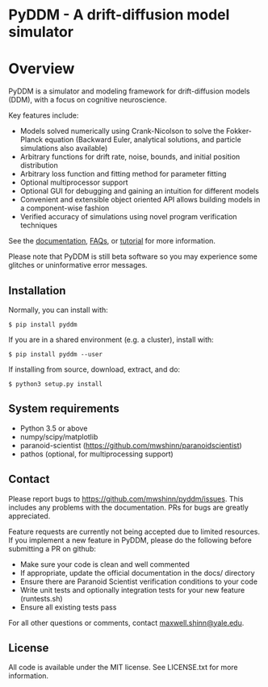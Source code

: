 # PyDDM - A drift-diffusion model simulator

# Overview

PyDDM is a simulator and modeling framework for drift-diffusion models
(DDM), with a focus on cognitive neuroscience.

Key features include:

- Models solved numerically using Crank-Nicolson to solve the
  Fokker-Planck equation (Backward Euler, analytical solutions, and
  particle simulations also available)
- Arbitrary functions for drift rate, noise, bounds, and initial
  position distribution
- Arbitrary loss function and fitting method for parameter fitting
- Optional multiprocessor support
- Optional GUI for debugging and gaining an intuition for different
  models
- Convenient and extensible object oriented API allows building models
  in a component-wise fashion
- Verified accuracy of simulations using novel program verification
  techniques

See the
[documentation](https://pyddm.readthedocs.io/en/latest/index.html),
[FAQs](https://pyddm.readthedocs.io/en/latest/faqs.html),
or
[tutorial](https://pyddm.readthedocs.io/en/latest/quickstart.html)
for more information.

Please note that PyDDM is still beta software so you may experience
some glitches or uninformative error messages.

## Installation

Normally, you can install with:

    $ pip install pyddm

If you are in a shared environment (e.g. a cluster), install with:

    $ pip install pyddm --user

If installing from source, download, extract, and do:

    $ python3 setup.py install


## System requirements

- Python 3.5 or above
- numpy/scipy/matplotlib
- paranoid-scientist (<https://github.com/mwshinn/paranoidscientist>)
- pathos (optional, for multiprocessing support)


## Contact

Please report bugs to <https://github.com/mwshinn/pyddm/issues>.  This
includes any problems with the documentation.  PRs for bugs are
greatly appreciated.

Feature requests are currently not being accepted due to limited
resources.  If you implement a new feature in PyDDM, please do the
following before submitting a PR on github:

- Make sure your code is clean and well commented
- If appropriate, update the official documentation in the docs/
  directory
- Ensure there are Paranoid Scientist verification conditions to your
  code
- Write unit tests and optionally integration tests for your new
  feature (runtests.sh)
- Ensure all existing tests pass

For all other questions or comments, contact maxwell.shinn@yale.edu.


## License

All code is available under the MIT license.  See LICENSE.txt for more
information.

